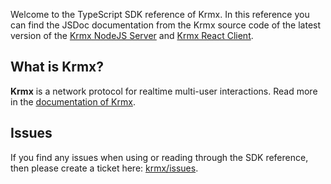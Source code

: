 Welcome to the TypeScript SDK reference of Krmx. In this reference you can find the JSDoc documentation from the Krmx source code of the latest version of the [Krmx NodeJS Server](../krmx-api/nodejs-server) and [Krmx React Client](../krmx-api/react-client). 

## What is Krmx?
**Krmx** is a network protocol for realtime multi-user interactions. Read more in the [documentation of Krmx](../).

## Issues
If you find any issues when using or reading through the SDK reference, then please create a ticket here: [krmx/issues](https://github.com/simonkarman/krmx/issues).
